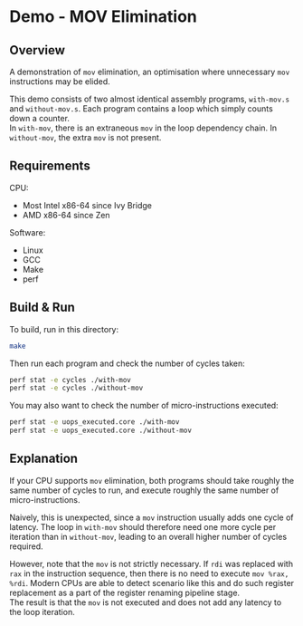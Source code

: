 # Demo - MOV Elimination

## Overview

A demonstration of `mov` elimination, an optimisation where unnecessary `mov` instructions may be elided.

This demo consists of two almost identical assembly programs, `with-mov.s` and `without-mov.s`. Each program contains a loop which simply counts down a counter.  
In `with-mov`, there is an extraneous `mov` in the loop dependency chain. In `without-mov`, the extra `mov` is not present.

## Requirements

CPU:

- Most Intel x86-64 since Ivy Bridge
- AMD x86-64 since Zen

Software:

- Linux
- GCC
- Make
- perf

## Build & Run

To build, run in this directory:

```bash
make
```

Then run each program and check the number of cycles taken:

```bash
perf stat -e cycles ./with-mov
perf stat -e cycles ./without-mov
```

You may also want to check the number of micro-instructions executed:

```bash
perf stat -e uops_executed.core ./with-mov
perf stat -e uops_executed.core ./without-mov
```

## Explanation

If your CPU supports `mov` elimination, both programs should take roughly the same number of cycles to run, and execute roughly the same number of micro-instructions.

Naively, this is unexpected, since a `mov` instruction usually adds one cycle of latency. The loop in `with-mov` should therefore need one more cycle per iteration than in `without-mov`, leading to an overall higher number of cycles required.

However, note that the `mov` is not strictly necessary. If `rdi` was replaced with `rax` in the instruction sequence, then there is no need to execute `mov %rax, %rdi`. Modern CPUs are able to detect scenario like this and do such register replacement as a part of the register renaming pipeline stage.  
The result is that the `mov` is not executed and does not add any latency to the loop iteration.
